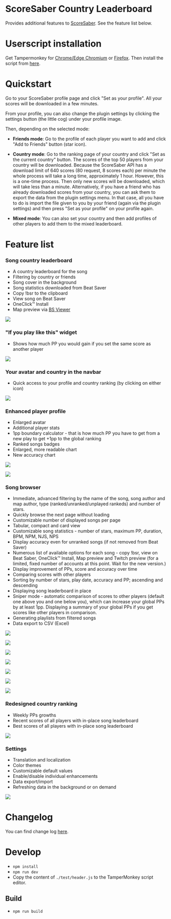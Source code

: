 # ScoreSaber Country Leaderboard
Provides additional features to [ScoreSaber](https://scoresaber.com). See the feature list below.

# Userscript installation
Get Tampermonkey for [Chrome/Edge Chromium](https://chrome.google.com/webstore/detail/tampermonkey/dhdgffkkebhmkfjojejmpbldmpobfkfo) or [Firefox](https://addons.mozilla.org/firefox/addon/tampermonkey/). Then install the script from [here](https://github.com/motzel/ScoreSaberCountryLeaderboard/raw/master/dist/scoresaber-country-leaderboard.user.js).

# Quickstart

Go to your ScoreSaber profile page and click "Set as your profile". All your scores will be downloaded in a few minutes.

From your profile, you can also change the plugin settings by clicking the settings button (the little cog) under your profile image.

Then, depending on the selected mode:

- **Friends mode**: Go to the profile of each player you want to add and click "Add to Friends" button (star icon).

- **Country mode**: Go to the ranking page of your country and click "Set as the current country" button. The scores of the top 50 players from your country will be downloaded. Because the ScoreSaber API has a download limit of 640 scores (80 request, 8 scores each) per minute the whole process will take a long time, approximately 1 hour. However, this is a one-time process. Then only new scores will be downloaded, which will take less than a minute. Alternatively, if you have a friend who has already downloaded scores from your country, you can ask them to export the data from the plugin settings menu. In that case, all you have to do is import the file given to you by your friend (again via the plugin settings) and then press "Set as your profile" on your profile again.

- **Mixed mode**: You can also set your country and then add profiles of other players to add them to the mixed leaderboard.

# Feature list

### Song country leaderboard
- A country leaderboard for the song
- Filtering by country or friends
- Song cover in the background
- Song statistics downloaded from Beat Saver 
- Copy !bsr to the clipboard
- View song on Beat Saver
- OneClick&trade; Install
- Map preview via [BS Viewer](https://skystudioapps.com/bs-viewer/)

![](https://github.com/motzel/ScoreSaberCountryLeaderboard/raw/master/doc/01_song_leaderboard.png)

### "If you play like this" widget
- Shows how much PP you would gain if you set the same score as another player

![](https://github.com/motzel/ScoreSaberCountryLeaderboard/raw/master/doc/02_if_you_play.png)

### Your avatar and country in the navbar
- Quick access to your profile and country ranking (by clicking on either icon)

![](https://github.com/motzel/ScoreSaberCountryLeaderboard/raw/master/doc/03_avatar_in_navbar.png)


### Enhanced player profile
- Enlarged avatar
- Additional player stats
- 1pp boundary calculator - that is how much PP you have to get from a new play to get +1pp to the global ranking
- Ranked songs badges
- Enlarged, more readable chart
- New accuracy chart
 
![](https://github.com/motzel/ScoreSaberCountryLeaderboard/raw/master/doc/04_enhanced_profile.png)

![](https://github.com/motzel/ScoreSaberCountryLeaderboard/raw/master/doc/05_accuracy_chart.png) 

### Song browser
- Immediate, advanced filtering by the name of the song, song author and map author, type (ranked/unranked/unplayed rankeds) and number of stars.
- Quickly browse the next page without loading
- Customizable number of displayed songs per page
- Tabular, compact and card view
- Customizable song statistics - number of stars, maximum PP, duration, BPM, NPM, NJS, NPS
- Display accuracy even for unranked songs (if not removed from Beat Saver)
- Numerous list of available options for each song - copy !bsr, view on Beat Saber, OneClick&trade; Install, Map preview and Twitch preview (for a limited, fixed number of accounts at this point. Wait for the new version.)
- Display improvement of PPs, score and accuracy over time
- Comparing scores with other players
- Sorting by number of stars, play date, accuracy and PP; ascending and descending
- Displaying song leaderboard in place
- Sniper mode - automatic comparison of scores to other players (default one above you and one below you), which can increase your global PPs by at least 1pp. Displaying a summary of your global PPs if you get scores like other players in comparison.
- Generating playlists from filtered songs
- Data export to CSV (Excel)


![](https://github.com/motzel/ScoreSaberCountryLeaderboard/raw/master/doc/06_adv_filtering_1.png)

![](https://github.com/motzel/ScoreSaberCountryLeaderboard/raw/master/doc/06_adv_filtering_2.png)

![](https://github.com/motzel/ScoreSaberCountryLeaderboard/raw/master/doc/06_adv_filtering_3.png)

![](https://github.com/motzel/ScoreSaberCountryLeaderboard/raw/master/doc/07_sorting.png)

![](https://github.com/motzel/ScoreSaberCountryLeaderboard/raw/master/doc/08_metrics.png)

![](https://github.com/motzel/ScoreSaberCountryLeaderboard/raw/master/doc/09_types.png)

![](https://github.com/motzel/ScoreSaberCountryLeaderboard/raw/master/doc/10_in_place_leaderboard.png)

### Redesigned country ranking
- Weekly PPs growths
- Recent scores of all players with in-place song leaderboard
- Best scores of all players with in-place song leaderboard

![](https://github.com/motzel/ScoreSaberCountryLeaderboard/raw/master/doc/11_country_ranking.png)

### Settings
- Translation and localization
- Color themes
- Customizable default values
- Enable/disable individual enhancements
- Data export/import
- Refreshing data in the background or on demand

![](https://github.com/motzel/ScoreSaberCountryLeaderboard/raw/master/doc/12_settings.png)

# Changelog
You can find change log [here](CHANGELOG.md).

# Develop
- `npm install`
- `npm run dev`
- Copy the content of `./test/header.js` to the TamperMonkey script editor.

## Build
- `npm run build` 
